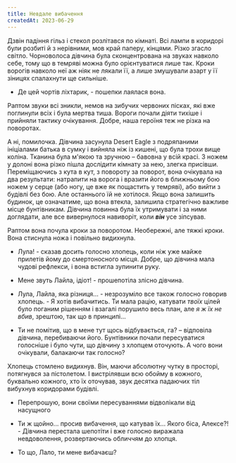 ```yaml
---
title: Невдале вибачення
createdAt: 2023-06-29
---
```


Дзвін падіння гільз і стекол розлітався по кімнаті. Всі лампи в коридорі були розбиті й з нерівними, мов край паперу,
кінцями. Різко згасло світло. Чорноволоса дівчина була сконцентрована на звуках навколо себе, тому що в темряві можна
було орієнтуватися лише так. Кроки ворогів навколо неї аж ніяк не лякали її, а лише змушували азарт у її зіницях
спалахнути ще сильніше.

- Де цей чортів ліхтарик, - пошепки лаялася вона.

Раптом звуки всі зникли, немов на зибучих червоних пісках, які вже поглинули всіх і була мертва тиша. Вороги почали
діяти тихіше і прийняли тактику очікування. Добре, наша героїня теж не різка на поворотах.

А ні, помилочка. Дівчина засунула Desert Eagle з подряпаними ініціалами батька в сумку і вийняла ніж із кишені, що була
трохи вище коліна. Тканина була м'якою та зручною – бавовна у всій красі. З ножем у долоні вона різко пішла дослідити
кімнату за нею, злегка присівши. Переміщаючись з кута в кут, з повороту за поворот, вона очікувала на два результати:
натрапити на ворога і вразити його в ближньому бою ножем у серце (або ногу, це вже як пощастить у темряві), або вийти з
будівлі без бою. Але останнього їй не хотілося. Якщо вона залишить будинок, це означатиме, що вона втекла, залишила
стратегічно важливе місце бунтівникам. Дівчина повинна була їх утримувати і за ними доглядати, але все вивернулося
навиворіт, коли ***він*** усе зіпсував.

Раптом вона почула кроки за поворотом. Необережні, але тяжкі кроки. Вона стиснула ножа і повільно видихнула.

- Лула! - сказав досить голосно хлопець, коли ніж уже майже прилетів йому до смертоносного місця. Добре, що дівчина мала
  чудові рефлекси, і вона встигла зупинити руку.

- Мене звуть Лайла, ідіот! - прошепотіла злісно дівчина.

- Лула, Лайла, яка різниця... - незрозуміло все також голосно говорив хлопець. - Я хотів вибачитись. Ти мала рацію,
  катувати *твоїх* цілей було поганим рішенням і взагалі порушило весь план, але *я ж їх не вбив*, зрештою, так що в
  принципі...

- Ти не помітив, що в мене тут щось відбувається, га? – відповіла дівчина, перебиваючи його. Бунтівники почали
  пересуватися голосніше і було чути, що дівчину з хлопцем оточують. А чого вони очікували, балакаючи так голосно?

Хлопець стомлено видихнув. Він, маючи абсолютну чутку в просторі, потягнувся за пістолетом. І вистрілявши всю обойму в
кожного, буквально кожного, хто їх оточував, звук десятка падаючих тіл вибухнув коридорами будівлі.

- Перепрошую, вони своїми пересуваннями відволікали від насущного

- Ти ж щойно... просив вибачення, що катував їх... Якого біса, Алексе?! - Дівчина перестала шепотіти і вже голосно
  виражала невдоволення, розвертаючись обличчям до хлопця.

- То що, Лало, ти мене вибачаєш?
